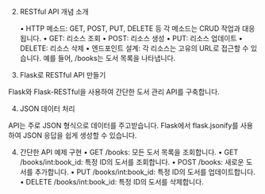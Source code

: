 2. RESTful API 개념 소개

	•	HTTP 메소드: GET, POST, PUT, DELETE 등 각 메소드는 CRUD 작업과 대응됩니다.
	•	GET: 리소스 조회
	•	POST: 리소스 생성
	•	PUT: 리소스 업데이트
	•	DELETE: 리소스 삭제
	•	엔드포인트 설계: 각 리소스는 고유의 URL로 접근할 수 있습니다. 예를 들어, /books는 도서 목록을 나타냅니다.

3. Flask로 RESTful API 만들기

Flask와 Flask-RESTful을 사용하여 간단한 도서 관리 API를 구축합니다.

4. JSON 데이터 처리

API는 주로 JSON 형식으로 데이터를 주고받습니다. Flask에서 flask.jsonify를 사용하여 JSON 응답을 쉽게 생성할 수 있습니다.


4.	간단한 API 예제 구현
	•	GET /books: 모든 도서 목록을 조회합니다.
	•	GET /books/int:book_id: 특정 ID의 도서를 조회합니다.
	•	POST /books: 새로운 도서를 추가합니다.
	•	PUT /books/int:book_id: 특정 ID의 도서를 업데이트합니다.
	•	DELETE /books/int:book_id: 특정 ID의 도서를 삭제합니다.